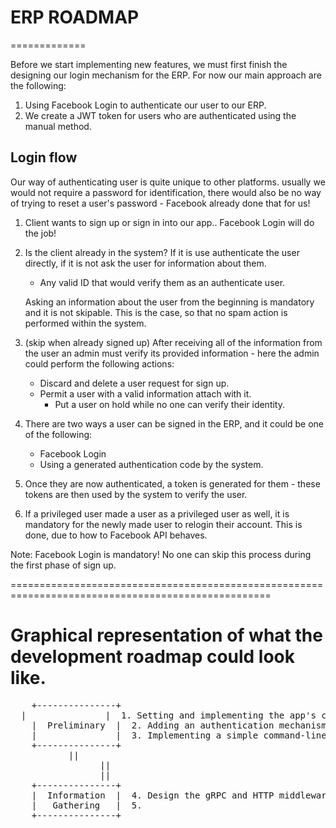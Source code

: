 # ERP ROADMAP
=============

Before we start implementing new features, we must first finish the designing our login mechanism
for the ERP. For now our main approach are the following:

1. Using Facebook Login to authenticate our user to our ERP.
2. We create a JWT token for users who are authenticated using the manual method.

## Login flow

Our way of authenticating user is quite unique to other platforms. usually we would not require a 
password for identification, there would also be no way of trying to reset a user's password -
Facebook already done that for us!

1. Client wants to sign up or sign in into our app.. Facebook Login will do the job!
2. Is the client already in the system? If it is use authenticate the user directly,
   if it is not ask the user for information about them.

	 - Any valid ID that would verify them as an authenticate user.

   Asking an information about the user from the beginning is mandatory and it is not skipable.
	 This is the case, so that no spam action is performed within the system.

3. (skip when already signed up) After receiving all of the information from the user
   an admin must verify its provided information - here the admin could perform the
	 following actions:

	 - Discard and delete a user request for sign up.
   - Permit a user with a valid information attach with it.
	 - Put a user on hold while no one can verify their identity.

4. There are two ways a user can be signed in the ERP, and it could be one of the following:
   
	 - Facebook Login
	 - Using a generated authentication code by the system.

5. Once they are now authenticated, a token is generated for them - these tokens are then
   used by the system to verify the user.

6. If a privileged user made a user as a privileged user as well, it is mandatory for the newly
   made user to relogin their account. This is done, due to how to Facebook API behaves.

Note: Facebook Login is mandatory! No one can skip this process during the first phase of sign up.

===================================================================================================

# Graphical representation of what the development roadmap could look like.

<pre>
	+---------------+
  |               |  1. Setting and implementing the app's configuration system. (ok)
	|  Preliminary  |  2. Adding an authentication mechanism.
	|               |  3. Implementing a simple command-line interface that would interact with the system.
	+---------------+
	       ||
				 ||
				 ||
	+---------------+
	|  Information  |  4. Design the gRPC and HTTP middleware mechanism. This is important for further implementation.
	|   Gathering   |  5. 
	+---------------+

</pre>
